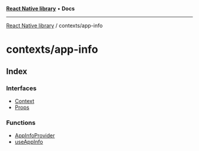 [**React Native library**](../../index.md) • **Docs**

***

[React Native library](../../modules.md) / contexts/app-info

# contexts/app-info

## Index

### Interfaces

- [Context](interfaces/Context.md)
- [Props](interfaces/Props.md)

### Functions

- [AppInfoProvider](functions/AppInfoProvider.md)
- [useAppInfo](functions/useAppInfo.md)

